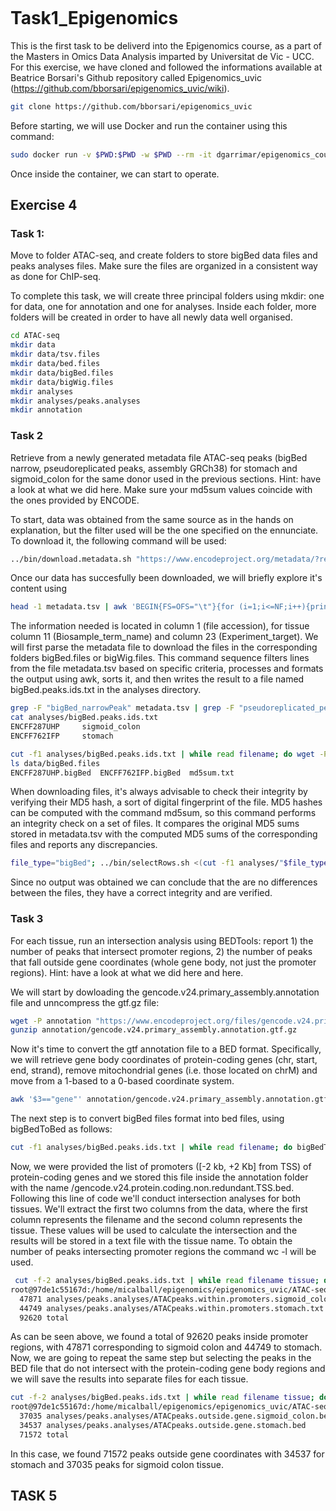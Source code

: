 ```bash

```
# Task1_Epigenomics
This is the first task to be deliverd into the Epigenomics course, as a part of the Masters in Omics Data Analysis imparted by Universitat de Vic - UCC. For this exercise, we have cloned and followed the informations available at Beatrice Borsari's Github repository called Epigenomics_uvic (https://github.com/bborsari/epigenomics_uvic/wiki). 

```bash
git clone https://github.com/bborsari/epigenomics_uvic
```

Before starting,  we will use Docker and run the container using this command:

```bash
sudo docker run -v $PWD:$PWD -w $PWD --rm -it dgarrimar/epigenomics_course
```

Once inside the container, we can start to operate.

## Exercise 4
### Task 1:
Move to folder ATAC-seq, and create folders to store bigBed data files and peaks analyses files. Make sure the files are organized in a consistent way as done for ChIP-seq.

To complete this task, we will create three principal folders using mkdir: one for data, one for annotation and one for analyses. Inside each folder, more folders will be created in order to have all newly data well organised.

```bash
cd ATAC-seq
mkdir data
mkdir data/tsv.files
mkdir data/bed.files
mkdir data/bigBed.files
mkdir data/bigWig.files
mkdir analyses
mkdir analyses/peaks.analyses
mkdir annotation
```

### Task 2
Retrieve from a newly generated metadata file ATAC-seq peaks (bigBed narrow, pseudoreplicated peaks, assembly GRCh38) for stomach and sigmoid_colon for the same donor used in the previous sections. Hint: have a look at what we did here. Make sure your md5sum values coincide with the ones provided by ENCODE.

To start, data was obtained from the same source as in the hands on explanation, but the filter used will be the one specified on the ennunciate. To download it, the following command will be used:

```bash
../bin/download.metadata.sh "https://www.encodeproject.org/metadata/?replicates.library.biosample.donor.uuid=d370683e-81e7-473f-8475-7716d027849b&status=released&status=submitted&status=in+progress&biosample_ontology.term_name=stomach&assay_title=ATAC-seq&biosample_ontology.term_name=sigmoid+colon&type=Experiment"
```

Once our data has succesfully been downloaded, we will briefly explore it's content using
```bash
head -1 metadata.tsv | awk 'BEGIN{FS=OFS="\t"}{for (i=1;i<=NF;i++){print $i, i}}'
```
The information needed is located in column 1 (file accession), for tissue column 11 (Biosample_term_name) and column 23 (Experiment_target). We will first parse the metadata file to download the files in the corresponding folders bigBed.files or bigWig.files.
This command sequence filters lines from the file metadata.tsv based on specific criteria, processes and formats the output using awk, sorts it, and then writes the result to a file named bigBed.peaks.ids.txt in the analyses directory.
```bash
grep -F "bigBed_narrowPeak" metadata.tsv | grep -F "pseudoreplicated_peaks" | grep -F "GRCh38" | awk 'BEGIN{FS=OFS="\t"}{print $1, $11, $23}' | sort -k2,2 -k1,1r | sort -k2,2 -u > analyses/bigBed.peaks.ids.txt
cat analyses/bigBed.peaks.ids.txt
ENCFF287UHP     sigmoid_colon
ENCFF762IFP     stomach

cut -f1 analyses/bigBed.peaks.ids.txt | while read filename; do wget -P data/bigBed.files "https://www.encodeproject.org/files/$filename/@@download/$filename.bigBed"; done
ls data/bigBed.files
ENCFF287UHP.bigBed  ENCFF762IFP.bigBed  md5sum.txt
```
When downloading files, it's always advisable to check their integrity by verifying their MD5 hash, a sort of digital fingerprint of the file. MD5 hashes can be computed with the command md5sum, so this command performs an integrity check on a set of files. It compares the original MD5 sums stored in metadata.tsv with the computed MD5 sums of the corresponding files and reports any discrepancies.

```bash
file_type="bigBed"; ../bin/selectRows.sh <(cut -f1 analyses/"$file_type".*.ids.txt) metadata.tsv | cut -f1,46 > data/"$file_type".files/md5sum.txt; cat data/"$file_type".files/md5sum.txt | while read filename original_md5sum; do md5sum data/"$file_type".files/"$filename"."$file_type" | awk -v filename="$filename" -v original_md5sum="$original_md5sum" 'BEGIN{FS=" "; OFS="\t"}{print filename, original_md5sum, $1}'; done > tmp; mv tmp data/"$file_type".files/md5sum.txt; awk '$2 != $3' data/"$file_type".files/md5sum.txt
```
Since no output was obtained we can conclude that the are no differences between the files, they have a correct integrity and are verified.

### Task 3
For each tissue, run an intersection analysis using BEDTools: report 1) the number of peaks that intersect promoter regions, 2) the number of peaks that fall outside gene coordinates (whole gene body, not just the promoter regions). Hint: have a look at what we did here and here.

We will start by dowloading the gencode.v24.primary_assembly.annotation file and unncompress the gtf.gz file:
```bash
wget -P annotation "https://www.encodeproject.org/files/gencode.v24.primary_assembly.annotation/@@download/gencode.v24.primary_assembly.annotation.gtf.gz"
gunzip annotation/gencode.v24.primary_assembly.annotation.gtf.gz
```

Now it's time to convert the gtf annotation file to a BED format. Specifically, we will retrieve gene body coordinates of protein-coding genes (chr, start, end, strand), remove mitochondrial genes (i.e. those located on chrM) and move from a 1-based to a 0-based coordinate system.

```bash
awk '$3=="gene"' annotation/gencode.v24.primary_assembly.annotation.gtf | grep -F "protein_coding" | cut -d ";" -f1 | awk 'BEGIN{OFS="\t"}{print $1, $4, $5, $10, 0, $7, $10}' | sed 's/\"//g' | awk 'BEGIN{FS=OFS="\t"}$1!="chrM"{$2=($2-1); print $0}' > annotation/gencode.v24.protein.coding.gene.body.bed
```
The next step is to convert bigBed files format into bed files, using bigBedToBed as follows:
```bash
cut -f1 analyses/bigBed.peaks.ids.txt | while read filename; do bigBedToBed data/bigBed.files/"$filename".bigBed data/bed.files/"$filename".bed; done
```
Now, we were provided the list of promoters ([-2 kb, +2 Kb] from TSS) of protein-coding genes and we stored this file inside the annotation folder with the name /gencode.v24.protein.coding.non.redundant.TSS.bed. Following this line of code we'll conduct intersection analyses for both tissues. We'll extract the first two columns from the data, where the first column represents the filename and the second column represents the tissue. These values will be used to calculate the intersection and the results will be stored in a text file with the tissue name.
To obtain the number of peaks intersecting promoter regions the command wc -l will be used.
```bash
 cut -f-2 analyses/bigBed.peaks.ids.txt | while read filename tissue; do bedtools intersect -a data/bed.files/"$filename".bed -b annotation/gencode.v24.protein.coding.non.redundant.TSS.bed -u | sort -u > analyses/peaks.analyses/ATACpeaks.within.promoters."$tissue".txt; done
root@97de1c55167d:/home/micalball/epigenomics/epigenomics_uvic/ATAC-seq# wc -l analyses/peaks.analyses/*.txt
  47871 analyses/peaks.analyses/ATACpeaks.within.promoters.sigmoid_colon.txt
  44749 analyses/peaks.analyses/ATACpeaks.within.promoters.stomach.txt
  92620 total
```
As can be seen above, we found a total of 92620 peaks inside promoter regions, with 47871 corresponding to sigmoid colon and 44749 to stomach.
Now, we are going to repeat the same step but selecting the peaks in the BED file that do not intersect with the protein-coding gene body regions and we will save the results into separate files for each tissue.

```bash
cut -f-2 analyses/bigBed.peaks.ids.txt | while read filename tissue; do bedtools intersect -a data/bed.files/"$filename".bed -b annotation/gencode.v24.protein.coding.gene.body.bed -v | sort -u > analyses/peaks.analysis/ATACpeaks.outside.gene."$tissue".bed; done
root@97de1c55167d:/home/micalball/epigenomics/epigenomics_uvic/ATAC-seq# wc -l analyses/peaks.analyses/*.bed
  37035 analyses/peaks.analyses/ATACpeaks.outside.gene.sigmoid_colon.bed
  34537 analyses/peaks.analyses/ATACpeaks.outside.gene.stomach.bed
  71572 total
```
In this case, we found 71572 peaks outside gene coordinates with 34537 for stomach and 37035 peaks for sigmoid colon tissue.



## TASK 5


```bash

```


```bash

```
```bash

```



